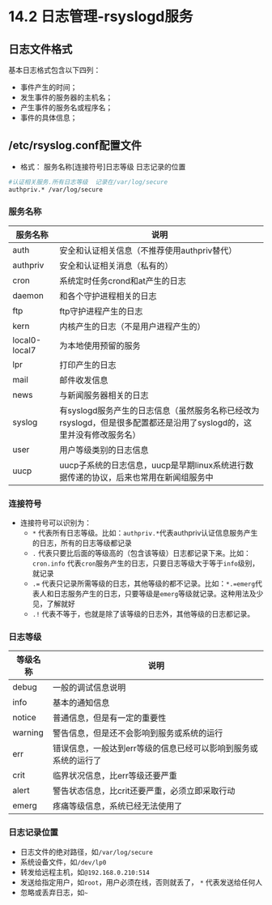 # 14.2 日志管理-rsyslogd服务

## 日志文件格式
基本日志格式包含以下四列：
- 事件产生的时间；
- 发生事件的服务器的主机名；
- 产生事件的服务名或程序名；
- 事件的具体信息；

## /etc/rsyslog.conf配置文件
- 格式： 服务名称[连接符号]日志等级    日志记录的位置
```bash
#认证相关服务.所有日志等级  记录在/var/log/secure
authpriv.* /var/log/secure
```

### 服务名称

| 服务名称 | 说明 |
| ---- | ---- |
| auth | 安全和认证相关信息（不推荐使用authpriv替代）|
| authpriv | 安全和认证相关消息（私有的）|
| cron | 系统定时任务crond和at产生的日志 |
| daemon | 和各个守护进程相关的日志 |
| ftp | ftp守护进程产生的日志 |
| kern | 内核产生的日志（不是用户进程产生的）|
| local0-local7 | 为本地使用预留的服务 |
| lpr | 打印产生的日志 |
| mail | 邮件收发信息 |
| news | 与新闻服务器相关的日志 |
| syslog | 有syslogd服务产生的日志信息（虽然服务名称已经改为rsyslogd，但是很多配置都还是沿用了syslogd的，这里并没有修改服务名）|
| user | 用户等级类别的日志信息 |
| uucp | uucp子系统的日志信息，uucp是早期linux系统进行数据传递的协议，后来也常用在新闻组服务中 |

### 连接符号

- 连接符号可以识别为：
    - `*` 代表所有日志等级。比如：`authpriv.*`代表authpriv认证信息服务产生的日志，所有的日志等级都记录
    - `.` 代表只要比后面的等级高的（包含该等级）日志都记录下来。比如：`cron.info` 代表`cron`服务产生的日志，只要日志等级大于等于`info`级别，就记录
    - `.=` 代表只记录所需等级的日志，其他等级的都不记录。比如：`*.=emerg`代表人和日志服务产生的日志，只要等级是`emerg`等级就记录。这种用法及少见，了解就好
    - `.!` 代表不等于，也就是除了该等级的日志外，其他等级的日志都记录。

### 日志等级

| 等级名称 | 说明 |
| ---- | ---- |
| debug | 一般的调试信息说明 |
| info | 基本的通知信息 |
| notice | 普通信息，但是有一定的重要性 |
| warning | 警告信息，但是还不会影响到服务或系统的运行 |
| err | 错误信息，一般达到err等级的信息已经可以影响到服务或系统的运行了 |
| crit | 临界状况信息，比err等级还要严重 |
| alert | 警告状态信息，比crit还要严重，必须立即采取行动 |
| emerg | 疼痛等级信息，系统已经无法使用了 |

### 日志记录位置

- 日志文件的绝对路径，如`/var/log/secure`
- 系统设备文件，如`/dev/lp0`
- 转发给远程主机，如`@192.168.0.210:514`
- 发送给指定用户，如`root`，用户必须在线，否则就丢了， `*` 代表发送给任何人
- 忽略或丢弃日志，如`~`
